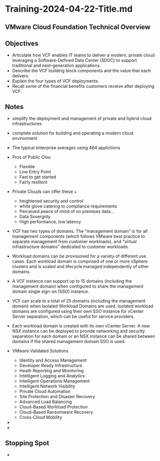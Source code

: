 # Training-2024-04-22-Title.md

## VMware Cloud Foundation Technical Overview

## Objectives
- Articulate how VCF enables IT teams to deliver a modern, private cloud leveraging a Software-Defined Data Center (SDDC) to support traditional and next-generation applications.
- Describe the VCF building block components and the value that each delivers.
- Explain the four types of VCF deployments.
- Recall some of the financial benefits customers receive after deploying VCF.

## Notes
- simplify the deployment and management of private and hybrid cloud infrastructures
- complete solution for building and operating a modern cloud environment
- The typical enterprise averages using 464 applictions
- Pros of Public Clou
   - Flexible
   - Low Entry Point
   - Fast to get started
   - Fairly resilient
- Private Clouds can offer these +
   - heightened security and control
   - white glove catering to compliance requirements
   - Perceived peace of mind of on premises data...
   - Data Sovergnty
   - High performance, low latency
- VCF has two types of domains. The “management domain” is for all management components (which follows VMware best practice to separate management from customer workloads), and “virtual infrastructure domains” dedicated to customer workloads. 
- Workload domains can be provisioned for a variety of different use cases. Each workload domain is comprised of one or more vSphere clusters and is scaled and lifecycle managed independently of other domains.
- A VCF instance can support up to 15 domains (including the management domain) when configured to share the management domain single sign-on (SSO) instance.
- VCF can scale to a total of 25 domains (including the management domain) when Isolated Workload Domains are used. Isolated workload domains are configured using their own SSO instance for vCenter Server separation, which can be useful for service providers.
- Each workload domain is created with its own vCenter Server. A new NSX instance can be deployed to provide networking and security separation for each domain or an NSX instance can be shared between domains if the shared management domain SSO is used.
- VMware Validated Solutions
   - Identity and Access Management
   - Developer Ready Infrastructure
   - Heath Reporting and Monitoring
   - Intelligent Logging and Analytics
   - Intelligent Operations Management
   - Intelligent Network Visibility
   - Private Cloud Automation
   - Site Protection and Disaster Recovery
   - Advanced Load Balancing
   - Cloud-Based Workload Protection
   - Cloud-Based Ransomware Recovery
   - Cross-Cloud Mobility
- 


- 
## Stopping Spot
- 